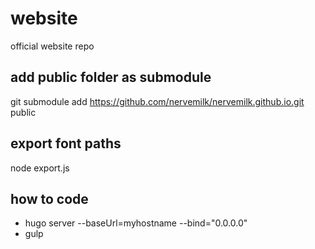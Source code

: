 # website
official website repo

## add public folder as submodule
git submodule add https://github.com/nervemilk/nervemilk.github.io.git public

## export font paths
node export.js

## how to code
- hugo server --baseUrl=myhostname --bind="0.0.0.0"
- gulp
